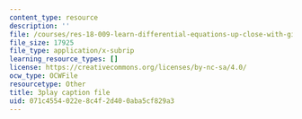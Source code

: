 ```yaml
---
content_type: resource
description: ''
file: /courses/res-18-009-learn-differential-equations-up-close-with-gilbert-strang-and-cleve-moler-fall-2015/071c4554022e8c4f2d400aba5cf829a3_6b9AW6QxXt0.srt
file_size: 17925
file_type: application/x-subrip
learning_resource_types: []
license: https://creativecommons.org/licenses/by-nc-sa/4.0/
ocw_type: OCWFile
resourcetype: Other
title: 3play caption file
uid: 071c4554-022e-8c4f-2d40-0aba5cf829a3
---
```

